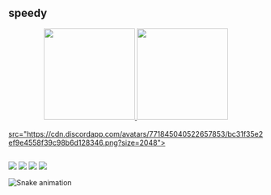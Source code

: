 ## speedy
<div align="center">
  <a href="https://github.com/speedy155">
  <img height="180em" src="https://github-readme-stats.vercel.app/api?username=speedy155&show_icons=true&theme=dracula&include_all_commits=true&count_private=true"/>
  <img height="180em" src="https://github-readme-stats.vercel.app/api/top-langs/?username=speedy155&layout=compact&langs_count=7&theme=dracula"/>
</div>
<div style="display: inline_block"><br>
  src="https://cdn.discordapp.com/avatars/771845040522657853/bc31f35e2ef9e4558f39c98b6d128346.png?size=2048">
</div>
  
  ##
 
<div> 
  <a href="https://www.youtube.com/channel/UC_-uuuZbY0AAt9CViNzvc-Q" target="_blank"><img src="https://img.shields.io/badge/YouTube-FF0000?style=for-the-badge&logo=youtube&logoColor=white" target="_blank"></a>
  <a href="https://instagram.com/rafaballerini" target="_blank"><img src="https://img.shields.io/badge/-Instagram-%23E4405F?style=for-the-badge&logo=instagram&logoColor=white" target="_blank"></a>
 	<a href="https://www.twitch.tv/rafaballerinii" target="_blank"><img src="https://img.shields.io/badge/Twitch-9146FF?style=for-the-badge&logo=twitch&logoColor=white" target="_blank"></a>
 <a href="https://discord.gg/aztroworld" target="_blank"><img src="https://img.shields.io/badge/Discord-7289DA?style=for-the-badge&logo=discord&logoColor=white" target="_blank"></a> 
 
  ![Snake animation](https://github.com/speedy155/speedy155/blob/output/github-contribution-grid-snake.svg)
 
</div>
